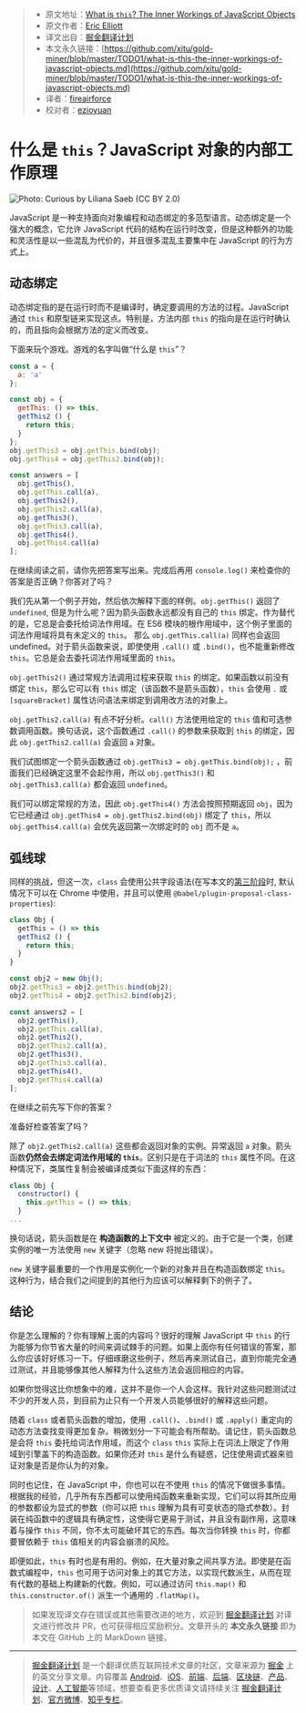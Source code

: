 > * 原文地址：[What is `this`? The Inner Workings of JavaScript Objects](https://medium.com/javascript-scene/what-is-this-the-inner-workings-of-javascript-objects-d397bfa0708a)
> * 原文作者：[Eric Elliott](https://medium.com/@_ericelliott)
> * 译文出自：[掘金翻译计划](https://github.com/xitu/gold-miner)
> * 本文永久链接：[https://github.com/xitu/gold-miner/blob/master/TODO1/what-is-this-the-inner-workings-of-javascript-objects.md](https://github.com/xitu/gold-miner/blob/master/TODO1/what-is-this-the-inner-workings-of-javascript-objects.md)
> * 译者：[fireairforce](https://github.com/fireairforce)
> * 校对者：[ezioyuan](https://github.com/ezioyuan)

# 什么是 `this`？JavaScript 对象的内部工作原理

![**Photo: Curious by Liliana Saeb (CC BY 2.0)**](https://cdn-images-1.medium.com/max/3200/1*q-p49V6XkQRrvh5w4vauSg.jpeg)

JavaScript 是一种支持面向对象编程和动态绑定的多范型语言。动态绑定是一个强大的概念，它允许 JavaScript 代码的结构在运行时改变，但是这种额外的功能和灵活性是以一些混乱为代价的，并且很多混乱主要集中在 JavaScript 的行为方式上。

## 动态绑定

动态绑定指的是在运行时而不是编译时，确定要调用的方法的过程。JavaScript 通过 `this` 和原型链来实现这点。特别是，方法内部 `this` 的指向是在运行时确认的，而且指向会根据方法的定义而改变。

下面来玩个游戏。游戏的名字叫做“什么是 `this`”？

```js
const a = {
  a: 'a'
};

const obj = {
  getThis: () => this,
  getThis2 () {
    return this;
  }
};
obj.getThis3 = obj.getThis.bind(obj);
obj.getThis4 = obj.getThis2.bind(obj);

const answers = [
  obj.getThis(),
  obj.getThis.call(a),
  obj.getThis2(),
  obj.getThis2.call(a),
  obj.getThis3(),
  obj.getThis3.call(a),
  obj.getThis4(),
  obj.getThis4.call(a)
];
```

在继续阅读之前，请你先把答案写出来。完成后再用 `console.log()` 来检查你的答案是否正确？你答对了吗？

我们先从第一个例子开始，然后依次解释下面的样例。`obj.getThis()` 返回了 `undefined`, 但是为什么呢？因为箭头函数永远都没有自己的 `this` 绑定。作为替代的是，它总是会委托给词法作用域。在 ES6 模块的根作用域中，这个例子里面的词法作用域将具有未定义的 `this`。 那么 `obj.getThis.call(a)` 同样也会返回 undefined。对于箭头函数来说，即使使用 `.call()` 或 `.bind()`，也不能重新修改 `this`。它总是会去委托词法作用域里面的 `this`。 

`obj.getThis2()` 通过常规方法调用过程来获取 `this` 的绑定。如果函数以前没有绑定 `this`，那么它可以有 `this` 绑定（该函数不是箭头函数），`this` 会使用 `.` 或 `[squareBracket]` 属性访问语法来绑定到调用改方法的对象上。

`obj.getThis2.call(a)` 有点不好分析。`call()` 方法使用给定的 `this` 值和可选参数调用函数。换句话说，这个函数通过 `.call()` 的参数来获取到 `this` 的绑定，因此 `obj.getThis2.call(a)` 会返回 `a` 对象。

我们试图绑定一个箭头函数通过 `obj.getThis3 = obj.getThis.bind(obj);` ，前面我们已经确定这里不会起作用，所以 `obj.getThis3()` 和 `obj.getThis3.call(a)` 都会返回 `undefined`。

我们可以绑定常规的方法，因此 `obj.getThis4()` 方法会按照预期返回 `obj`，因为它已经通过 `obj.getThis4 = obj.getThis2.bind(obj)` 绑定了 `this`，所以 `obj.getThis4.call(a)` 会优先返回第一次绑定时的 `obj` 而不是 `a`。

## 弧线球

同样的挑战，但这一次，`class` 会使用公共字段语法(在写本文的[第三阶段](https://github.com/tc39/proposal-class-fields)时, 默认情况下可以在 Chrome 中使用，并且可以使用 `@babel/plugin-proposal-class-properties`):

```js
class Obj {
  getThis = () => this
  getThis2 () {
    return this;
  }
}

const obj2 = new Obj();
obj2.getThis3 = obj2.getThis.bind(obj2);
obj2.getThis4 = obj2.getThis2.bind(obj2);

const answers2 = [
  obj2.getThis(),
  obj2.getThis.call(a),
  obj2.getThis2(),
  obj2.getThis2.call(a),
  obj2.getThis3(),
  obj2.getThis3.call(a),
  obj2.getThis4(),
  obj2.getThis4.call(a)
];
```

在继续之前先写下你的答案？

准备好检查答案了吗？

除了 `obj2.getThis2.call(a)` 这些都会返回对象的实例。异常返回 `a` 对象。箭头函数**仍然会去绑定词法作用域的 `this`**。区别只是在于词法的 `this` 属性不同。在这种情况下，类属性复制会被编译成类似下面这样的东西：

```js
class Obj {
  constructor() {
    this.getThis = () => this;
  }
...
```

换句话说，箭头函数是在 **构造函数的上下文中** 被定义的。由于它是一个类，创建实例的唯一方法使用 `new` 关键字（忽略 new 将抛出错误）。

`new` 关键字最重要的一个作用是实例化一个新的对象并且在构造函数绑定 `this`。这种行为，结合我们之间提到的其他行为应该可以解释剩下的例子了。

## 结论

你是怎么理解的？你有理解上面的内容吗？很好的理解 JavaScript 中 `this` 的行为能够为你节省大量的时间来调试棘手的问题。如果上面你有任何错误的答案，那么你应该好好练习一下。仔细琢磨这些例子，然后再来测试自己，直到你能完全通过测试，并且能够像其他人解释为什么这些方法会返回相应的内容。 

如果你觉得这比你想象中的难，这并不是你一个人会这样。我针对这些问题测试过不少的开发人员，到目前为止只有一个开发人员能够很好的解释这些问题。

随着 `class` 或者箭头函数的增加，使用 `.call()`、`.bind()` 或 `.apply()` 重定向的动态方法查找变得更加复杂。稍微划分一下可能会有所帮助。请记住，箭头函数总是会将 `this` 委托给词法作用域，而这个 `class` `this` 实际上在词法上限定了作用域到引擎盖下的构造函数。如果你还对 `this` 是什么有疑惑，记住使用调式器来验证对象是否是你认为的对象。

同时也记住，在 JavaScript 中，你也可以在不使用 `this` 的情况下做很多事情。根据我的经验，几乎所有东西都可以使用纯函数来重新实现，它们可以将其所应用的参数都设为显式的参数（你可以把 `this` 理解为具有可变状态的隐式参数）。封装在纯函数中的逻辑具有确定性，这使得它更易于测试，并且没有副作用，这意味着与操作 `this` 不同，你不太可能破坏其它的东西。每次当你转换 `this` 时，你都要冒依赖于 `this` 值相关的内容会崩溃的风险。

即便如此，`this` 有时也是有用的。例如，在大量对象之间共享方法。即使是在函数式编程中，`this` 也可用于访问对象上的其它方法，以实现代数派生，从而在现有代数的基础上构建新的代数。例如，可以通过访问 `this.map()` 和 `this.constructor.of()` 派生一个通用的 `.flatMap()`。

> 如果发现译文存在错误或其他需要改进的地方，欢迎到 [掘金翻译计划](https://github.com/xitu/gold-miner) 对译文进行修改并 PR，也可获得相应奖励积分。文章开头的 **本文永久链接** 即为本文在 GitHub 上的 MarkDown 链接。

---

> [掘金翻译计划](https://github.com/xitu/gold-miner) 是一个翻译优质互联网技术文章的社区，文章来源为 [掘金](https://juejin.im) 上的英文分享文章。内容覆盖 [Android](https://github.com/xitu/gold-miner#android)、[iOS](https://github.com/xitu/gold-miner#ios)、[前端](https://github.com/xitu/gold-miner#前端)、[后端](https://github.com/xitu/gold-miner#后端)、[区块链](https://github.com/xitu/gold-miner#区块链)、[产品](https://github.com/xitu/gold-miner#产品)、[设计](https://github.com/xitu/gold-miner#设计)、[人工智能](https://github.com/xitu/gold-miner#人工智能)等领域，想要查看更多优质译文请持续关注 [掘金翻译计划](https://github.com/xitu/gold-miner)、[官方微博](http://weibo.com/juejinfanyi)、[知乎专栏](https://zhuanlan.zhihu.com/juejinfanyi)。
